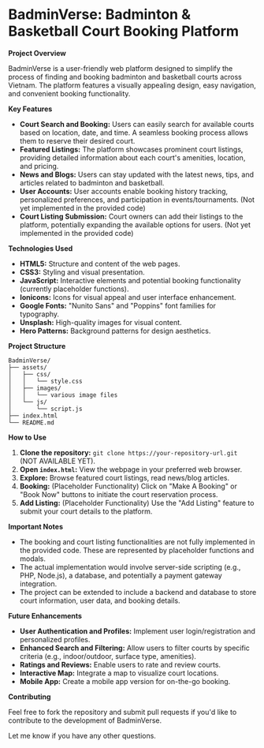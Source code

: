 # BadminVerse: Badminton & Basketball Court Booking Platform

**Project Overview**

BadminVerse is a user-friendly web platform designed to simplify the process of finding and booking badminton and basketball courts across Vietnam. The platform features a visually appealing design, easy navigation, and convenient booking functionality.

**Key Features**

*   **Court Search and Booking:** Users can easily search for available courts based on location, date, and time. A seamless booking process allows them to reserve their desired court.
*   **Featured Listings:** The platform showcases prominent court listings, providing detailed information about each court's amenities, location, and pricing.
*   **News and Blogs:** Users can stay updated with the latest news, tips, and articles related to badminton and basketball.
*   **User Accounts:** User accounts enable booking history tracking, personalized preferences, and participation in events/tournaments. (Not yet implemented in the provided code)
*   **Court Listing Submission:**  Court owners can add their listings to the platform, potentially expanding the available options for users. (Not yet implemented in the provided code)

**Technologies Used**

*   **HTML5:** Structure and content of the web pages.
*   **CSS3:** Styling and visual presentation.
*   **JavaScript:** Interactive elements and potential booking functionality (currently placeholder functions).
*   **Ionicons:** Icons for visual appeal and user interface enhancement.
*   **Google Fonts:** "Nunito Sans" and "Poppins" font families for typography.
*   **Unsplash:** High-quality images for visual content.
*   **Hero Patterns:** Background patterns for design aesthetics.

**Project Structure**

```
BadminVerse/
├── assets/
│   ├── css/
│   │   └── style.css 
│   ├── images/
│   │   └── various image files
│   └── js/
│       └── script.js 
├── index.html  
└── README.md
```

**How to Use**

1.  **Clone the repository:** `git clone https://your-repository-url.git` (NOT AVAILABLE YET).
2.  **Open `index.html`:** View the webpage in your preferred web browser.
3.  **Explore:** Browse featured court listings, read news/blog articles.
4.  **Booking:** (Placeholder Functionality) Click on "Make A Booking" or "Book Now" buttons to initiate the court reservation process.
5.  **Add Listing:** (Placeholder Functionality)  Use the "Add Listing" feature to submit your court details to the platform.

**Important Notes**

*   The booking and court listing functionalities are not fully implemented in the provided code. These are represented by placeholder functions and modals.
*   The actual implementation would involve server-side scripting (e.g., PHP, Node.js), a database, and potentially a payment gateway integration.
*   The project can be extended to include a backend and database to store court information, user data, and booking details.

**Future Enhancements**

*   **User Authentication and Profiles:** Implement user login/registration and personalized profiles.
*   **Enhanced Search and Filtering:** Allow users to filter courts by specific criteria (e.g., indoor/outdoor, surface type, amenities).
*   **Ratings and Reviews:** Enable users to rate and review courts.
*   **Interactive Map:** Integrate a map to visualize court locations.
*   **Mobile App:** Create a mobile app version for on-the-go booking.


**Contributing**

Feel free to fork the repository and submit pull requests if you'd like to contribute to the development of BadminVerse.

Let me know if you have any other questions.